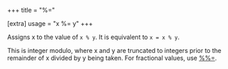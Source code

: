 +++
title = "%="

[extra]
usage = "x %= y"
+++

Assigns x to the value of `x % y`. It is equivalent to `x = x % y`.

This is integer modulo, where x and y are truncated to integers prior to the remainder of x divided by y being taken. For fractional values, use [%%=](@/language/operators/assign-modulo.md).
